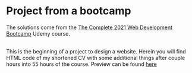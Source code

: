 # Project from a bootcamp #
The solutions come from the [The Complete 2021 Web Development Bootcamp](udemy.com/course/the-complete-web-development-bootcamp/) Udemy course.

<br> This is the beginning of a project to design a website. Herein you will find HTML code of my shortened CV with some additional things after couple hours into 55 hours of the course. Preview can be found [here](https://aurimas13.github.io/resume/) </br>
